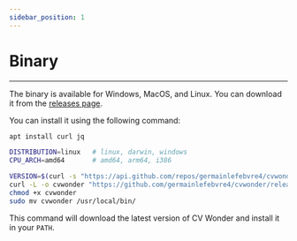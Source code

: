 ```yaml
---
sidebar_position: 1
---
```

# Binary

---

The binary is available for Windows, MacOS, and Linux. You can download it from the [releases page](https://github.com/germainlefebvre4/cvwonder/releases).

You can install it using the following command:

```bash
apt install curl jq

DISTRIBUTION=linux   # linux, darwin, windows
CPU_ARCH=amd64       # amd64, arm64, i386

VERSION=$(curl -s "https://api.github.com/repos/germainlefebvre4/cvwonder/releases/latest" | jq -r '.tag_name')
curl -L -o cvwonder "https://github.com/germainlefebvre4/cvwonder/releases/download/${VERSION}/cvwonder_${DISTRIBUTION}_${CPU_ARCH}"
chmod +x cvwonder
sudo mv cvwonder /usr/local/bin/
```

This command will download the latest version of CV Wonder and install it in your `PATH`.
